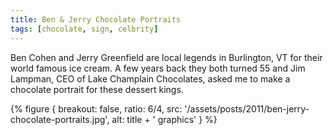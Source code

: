 ```yaml
---
title: Ben & Jerry Chocolate Portraits
tags: [chocolate, sign, celbrity]
---
```


Ben Cohen and Jerry Greenfield are local legends in Burlington, VT for their world famous ice cream. A few years back they both turned 55 and Jim Lampman, CEO of Lake Champlain Chocolates, asked me to make a chocolate portrait for these dessert kings.

{% figure {
    breakout: false,
    ratio: 6/4,
    src: '/assets/posts/2011/ben-jerry-chocolate-portraits.jpg',
    alt: title + ' graphics'
} %}